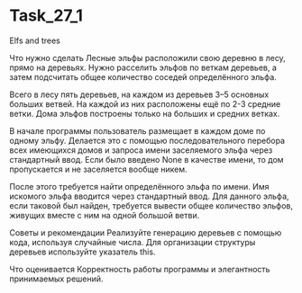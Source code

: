 # Task_27_1
Elfs and trees

Что нужно сделать
Лесные эльфы расположили свою деревню в лесу, прямо на деревьях. Нужно расселить эльфов по веткам деревьев, а затем подсчитать общее количество соседей определённого эльфа.

Всего в лесу пять деревьев, на каждом из деревьев 3–5 основных больших ветвей. На каждой из них расположены ещё по 2-3 средние ветки. Дома эльфов построены только на больших и средних ветках.

В начале программы пользователь размещает в каждом доме по одному эльфу. Делается это с помощью последовательного перебора всех имеющихся домов и запроса имени заселяемого эльфа через стандартный ввод. Если было введено None в качестве имени, то дом пропускается и не заселяется вообще никем.

После этого требуется найти определённого эльфа по имени. Имя искомого эльфа вводится через стандартный ввод. Для данного эльфа, если таковой был найден, требуется вывести общее количество эльфов, живущих вместе с ним на одной большой ветви.



Советы и рекомендации
Реализуйте генерацию деревьев с помощью кода, используя случайные числа. Для организации структуры деревьев используйте указатель this.



Что оценивается
Корректность работы программы и элегантность принимаемых решений.
